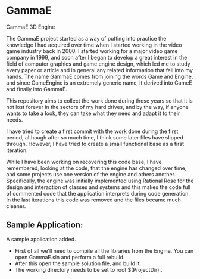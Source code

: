 # GammaE
GammaE 3D Engine

The GammaE project started as a way of putting into practice the knowledge I had acquired over time when I started working in the video game industry back in 2000.
I started working for a major video game company in 1999, and soon after I began to develop a great interest in the field of computer graphics and game engine design, which led me to study every paper or article and in general any related information that fell into my hands.
The name GammaE comes from joining the words Game and Engine, and since GameEngine is an extremely generic name, it derived into GameE and finally into GammaE.

This repository aims to collect the work done during those years so that it is not lost forever in the sectors of my hard drives, and by the way, if anyone wants to take a look, they can take what they need and adapt it to their needs.

I have tried to create a first commit with the work done during the first period, although after so much time, I think some later files have slipped through. However, I have tried to create a small functional base as a first iteration.

While I have been working on recovering this code base, I have remembered, looking at the code, that the engine has changed over time, and some projects use one version of the engine and others another. Specifically, the engine was initially implemented using Rational Rose for the design and interaction of classes and systems and this makes the code full of commented code that the application interprets during code generation. In the last iterations this code was removed and the files became much cleaner.


## Sample Application:
A sample application added.
- First of all we'll need to compile all the libraries from the Engine. You can open GammaE.sln and perform a full rebuild.
- After this open the sample solution file, and build it. 
- The working directory needs to be set to root $(ProjectDir)..
